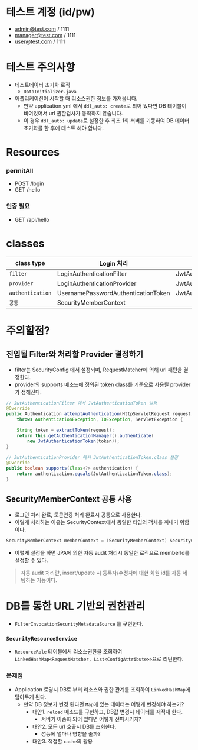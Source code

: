 
# 테스트 계정 (id/pw)
- admin@test.com / 1111
- manager@test.com / 1111
- user@test.com / 1111

# 테스트 주의사항
- 테스트데이터 초기화 로직
    - `DataInitializer.java`
- 어플리케이션이 시작할 때 리소스권한 정보를 가져옵니다.
    - 만약 application.yml 에서 `ddl_auto: create`로 되어 있다면 DB 테이블이 비어있어서 url 권한검사가 동작하지 않습니다.
    - 이 경우 `ddl_auto: update`로 설정한 후 최초 1회 서버를 기동하여 DB 데이터 초기화를 한 후에 테스트 해야 합니다.

# Resources
### permitAll
- POST /login
- GET /hello

### 인증 필요
- GET /api/hello

# classes
| class type | Login 처리 | Token 인증 |
|---|---|---|
| `filter` | LoginAuthenticationFilter | JwtAuthenticationFilter |
| `provider` | LoginAuthenticationProvider | JwtAuthenticationProvider |
| `authentication` | UsernamePasswordAuthenticationToken | JwtAuthenticationToken |
| `공통` | SecurityMemberContext ||


# 주의할점?
## 진입될 Filter와 처리할 Provider 결정하기
- filter는 SecurityConfig 에서 설정되며, RequestMatcher에 의해 url 패턴을 결정한다.
- provider의 supports 메소드에 정의된 token class를 기준으로 사용될 provider가 정해진다.
```java
// JwtAuthenticationFilter 에서 JwtAuthenticationToken 설정
@Override
public Authentication attemptAuthentication(HttpServletRequest request, HttpServletResponse response)
    throws AuthenticationException, IOException, ServletException {

    String token = extractToken(request);
    return this.getAuthenticationManager().authenticate(
        new JwtAuthenticationToken(token));
}
```

```java
// JwtAuthenticationProvider 에서 JwtAuthenticationToken.class 설정
@Override
public boolean supports(Class<?> authentication) {
    return authentication.equals(JwtAuthenticationToken.class);
}
```

## SecurityMemberContext 공통 사용
- 로그인 처리 완료, 토큰인증 처리 완료시 공통으로 사용한다.
- 이렇게 처리하는 이유는 SecurityContext에서 동일한 타입의 객체를 꺼내기 위함이다.
```java
SecurityMemberContext memberContext = (SecurityMemberContext) SecurityContextHolder.getContext().getAuthentication().getPrincipal();
```
* 이렇게 설정을 하면 JPA에 의한 자동 audit 처리시 동일한 로직으로 memberId를 설정할 수 있다.  
> 자동 audit 처리란, insert/update 시 등록자/수정자에 대한 회원 id를 자동 세팅하는 기능이다.


# DB를 통한 URL 기반의 권한관리
- `FilterInvocationSecurityMetadataSource` 를 구현한다.

### `SecurityResourceService`
- `ResourceRole` 테이블에서 리소스권한을 조회하여 `LinkedHashMap<RequestMatcher, List<ConfigAttribute>>`으로 리턴한다.

### 문제점
- Application 로딩시 DB로 부터 리소스와 권한 관계를 조회하여 `LinkedHashMap`에 담아두게 된다.
    - 만약 DB 정보가 변경 된다면 `Map`에 있는 데이터는 어떻게 변경해야 하는가?
        - 대안1. `reload` 메소드를 구현하고, DB값 변경시 데이터를 재적재 한다.
            - 서버가 이중화 되어 있다면 어떻게 전파시키지?
        - 대안2. 모든 url 호출시 DB를 조회한다.
            - 성능에 얼마나 영향을 줄까?
        - 대안3. 적절할 `cache`의 활용
